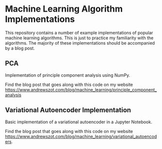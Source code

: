 # Machine Learning Algorithm Implementations
This repository contains a number of example implementations of popular machine learning algorithms. This is just to practice my familiarity with the algorithms. The majority of these implementations should be accompanied by a blog post.

## PCA
Implementation of principle component analysis using NumPy. 

Find the blog post that goes along with this code on my website https://www.andrewszot.com/blog/machine_learning/principle_component_analysis

## Variational Autoencoder Implementation

Basic implementation of a variational autoencoder in a Jupyter Notebook.

Find the blog post that goes along with this code on my website https://www.andrewszot.com/blog/machine_learning/variational_autoencoders.

